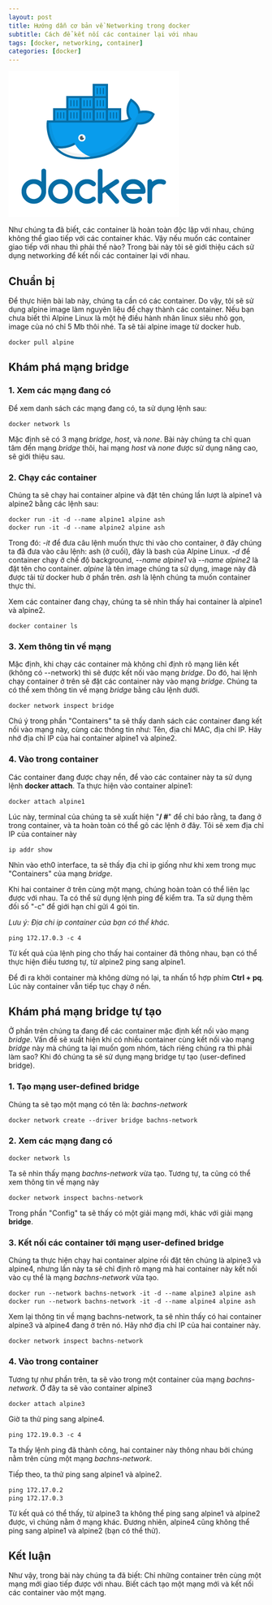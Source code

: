 ```yaml
---
layout: post
title: Hướng dẫn cơ bản về Networking trong docker
subtitle: Cách để kết nối các container lại với nhau
tags: [docker, networking, container]
categories: [docker]
---
```


![](/img/2022_05_18/docker.png?raw=true "Docker")

Như chúng ta đã biết, các container là hoàn toàn độc lập với nhau, chúng không thể giao tiếp với các container khác. Vậy nếu muốn các container giao tiếp với nhau thì phải thế nào? Trong bài này tôi sẽ giới thiệu cách sử dụng networking để kết nối các container lại với nhau.

## Chuẩn bị 

Để thực hiện bài lab này, chúng ta cần có các container. Do vậy, tôi sẽ sử dụng alpine image làm nguyên liệu để chạy thành các container. Nếu bạn chưa biết thì Alpine Linux là một hệ điều hành nhân linux siêu nhỏ gọn, image của nó chỉ 5 Mb thôi nhé. Ta sẽ tải alpine image từ docker hub.

```
docker pull alpine
```

## Khám phá mạng bridge

### 1. Xem các mạng đang có

Để xem danh sách các mạng đang có, ta sử dụng lệnh sau:
```
docker network ls
```

Mặc định sẽ có 3 mạng *bridge*, *host*, và *none*. Bài này chúng ta chỉ quan tâm đến mạng *bridge* thôi, hai mạng *host* và *none* được sử dụng nâng cao, sẽ giới thiệu sau. 

### 2. Chạy các container

Chúng ta sẽ chạy hai container alpine và đặt tên chúng lần lượt là alpine1 và alpine2 bằng các lệnh sau: 

```
docker run -it -d --name alpine1 alpine ash
docker run -it -d --name alpine2 alpine ash
```

Trong đó: *-it* để đưa câu lệnh muốn thực thi vào cho container, ở đây chúng ta đã đưa vào câu lệnh: ash (ở cuối), đây là bash của Alpine Linux. *-d* để container chạy ở chế độ background, *--name alpine1* và *--name alpine2* là đặt tên cho container. *alpine* là tên image chúng ta sử dụng, image này đã được tải từ docker hub ở phần trên. *ash* là lệnh chúng ta muốn container thực thi.

Xem các container đang chạy, chúng ta sẽ nhìn thấy hai container là alpine1 và alpine2.

```
docker container ls
```

### 3. Xem thông tin về mạng 
Mặc định, khi chạy các container mà không chỉ định rõ mạng liên kết (không có --network) thì sẽ được kết nối vào mạng *bridge*. Do đó, hai lệnh chạy container ở trên sẽ đặt các container này vào mạng *bridge*. Chúng ta có thể xem thông tin về mạng *bridge* bằng câu lệnh dưới. 

```
docker network inspect bridge
```

Chú ý trong phần "Containers" ta sẽ thấy danh sách các container đang kết nối vào mạng này, cùng các thông tin như: Tên, địa chỉ MAC, địa chỉ IP. Hãy nhớ địa chỉ IP của hai container alpine1 và alpine2.

### 4. Vào trong container 

Các container đang được chạy nền, để vào các container này ta sử dụng lệnh **docker attach**. Ta thực hiện vào container alpine1:

```
docker attach alpine1
```

Lúc này, terminal của chúng ta sẽ xuất hiện "**/ #**" để chỉ báo rằng, ta đang ở trong container, và ta hoàn toàn có thể gõ các lệnh ở đây. Tôi sẽ xem địa chỉ IP của container này

```
ip addr show
```

Nhìn vào eth0 interface, ta sẽ thấy địa chỉ ip giống như khi xem trong mục "Containers" của mạng *bridge*. 

Khi hai container ở trên cùng một mạng, chúng hoàn toàn có thể liên lạc được với nhau. Ta có thể sử dụng lệnh ping để kiểm tra. Ta sử dụng thêm đối số "-c" để giới hạn chỉ gửi 4 gói tin.

*Lưu ý: Địa chi ip container của bạn có thể khác.*

```
ping 172.17.0.3 -c 4
```

Từ kết quả của lệnh ping cho thấy hai container đã thông nhau, bạn có thể thực hiện điều tương tự, từ alpine2 ping sang alpine1. 

Để đi ra khởi container mà không dừng nó lại, ta nhấn tổ hợp phím **Ctrl + pq**. Lúc này container vẫn tiếp tục chạy ở nền.

## Khám phá mạng bridge tự tạo

Ở phần trên chúng ta đang để các container mặc định kết nối vào mạng *bridge*. Vấn đề sẽ xuất hiện khi có nhiều container cùng kết nối vào mạng *bridge* này mà chúng ta lại muốn gom nhóm, tách riêng chúng ra thì phải làm sao? Khi đó chúng ta sẽ sử dụng mạng bridge tự tạo (user-defined bridge).

### 1. Tạo mạng user-defined bridge

Chúng ta sẽ tạo một mạng có tên là: *bachns-network*

```
docker network create --driver bridge bachns-network
```

### 2. Xem các mạng đang có

```
docker network ls
```

Ta sẽ nhìn thấy mạng *bachns-network* vừa tạo. Tương tự, ta cũng có thể xem thông tin về mạng này

```
docker network inspect bachns-network
```

Trong phần "Config" ta sẽ thấy có một giải mạng mới, khác với giải mạng **bridge**. 

### 3. Kết nối các container tới mạng user-defined bridge

Chúng ta thực hiện chạy hai container alpine rồi đặt tên chúng là alpine3 và alpine4, nhưng lần này ta sẽ chỉ định rõ mạng mà hai container này kết nối vào cụ thể là mạng *bachns-network* vừa tạo.

```
docker run --network bachns-network -it -d --name alpine3 alpine ash
docker run --network bachns-network -it -d --name alpine4 alpine ash
```

Xem lại thông tin về mạng bachns-network, ta sẽ nhìn thấy có hai container alpine3 và alpine4 đang ở trên nó. Hãy nhớ địa chỉ IP của hai container này.

```
docker network inspect bachns-network
```

### 4. Vào trong container

Tương tự như phần trên, ta sẽ vào trong một container của mạng *bachns-network*. Ở đây ta sẽ vào container alpine3

```
docker attach alpine3
```

Giờ ta thử ping sang alpine4.

```
ping 172.19.0.3 -c 4
```
Ta thấy lệnh ping đã thành công, hai container này thông nhau bởi chúng nằm trên cùng một mạng *bachns-network*.

Tiếp theo, ta thử ping sang alpine1 và alpine2. 

```
ping 172.17.0.2
ping 172.17.0.3
```

Từ kết quả có thể thấy, từ alpine3 ta không thể ping sang alpine1 và alpine2 được, vì chúng nằm ở mạng khác. Đương nhiên, alpine4 cũng không thể ping sang alpine1 và alpine2 (bạn có thể thử).

## Kết luận

Như vậy, trong bài này chúng ta đã biết: Chỉ những container trên cùng một mạng mới giao tiếp được với nhau. Biết cách tạo một mạng mới và kết nối các container vào một mạng.